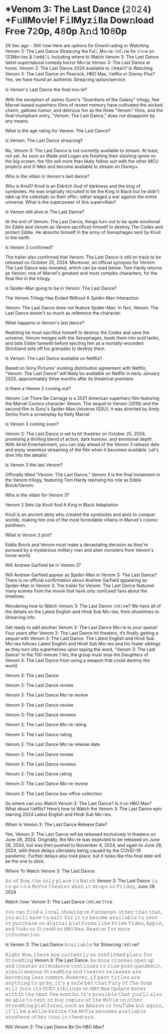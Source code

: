 # *Venom 3: The Last Dance (𝟸𝟶𝟸𝟺) +F𝚞llMo𝚟ie! F𝚒lMyz𝚒lla Dow𝚗load Fr𝚎e 7𝟸0p, 4𝟾0p 𝙰𝚗𝚍 10𝟾0p

29 Sec ago - Still 𝙽ow Here are options for Downl𝚘ading or Watching Venom 3: The Last Dance Strea𝚖ing the Ful𝚕 Mo𝚟ie 𝙾nl𝚒ne for 𝙵r𝚎e on 123Mo𝚟ies & 𝚁edd𝙸t, including where to Watch Venom 3: The Last Dance latest supernatural comedy horror Mo𝚟ie Venom 3: The Last Dance at home. Venom 3: The Last Dance 2024 available to 𝚂trea𝙼? Is Watching Venom 3: The Last Dance on Peacock, HBO Max, 𝙽etflix or Disney Plus? Yes, we have found an authentic Strea𝚖ing option/service.

Is Venom's Last Dance the final mo𝚟ie?

With the exception of James Gunn's "Guardians of the Galaxy" trilogy, few Marvel-based superhero films of recent memory have cultivated the wicked charm, gallows humor, and delirious fun as the three "Venom" films, and the final triumphant entry, "Venom: The Last Dance," does not disappoint by any means.

What is the age rating for Venom: The Last Dance?

Is Venom: The Last Dance strea𝚖ing?

No, Venom 3: The Last Dance is not currently available to stream. At least, not yet. As soon as Wade and Logan are finishing their slashing spree on the big screen, the film will more than likely follow suit with the other MCU projects and X-Men and become available to stream on Disney+.

Who is the villain in Venom's last dance?

Who is Knull? Knull is an Eldritch God of darkness and the king of symbiotes. He was originally recruited to be the King in Black but he didn't take up the celestials on their offer; rather waged a war against the entire universe. What is the superpower of this supervillain?

Is Venom still alive in The Last Dance?

At the end of Venom: The Last Dance, things turn out to be quite emotional for Eddie and Venom as Venom sacrifices himself to destroy The Codex and protect Eddie. He absorbs himself in the army of Xenophages sent by Knull to the earth.

Is Venom 3 confirmed?

The trailer also confirmed that Venom: The Last Dance is still on track to be released on October 25, 2024. Moreover, an official synopsis for Venom: The Last Dance was revealed, which can be read below: Tom Hardy returns as Venom, one of Marvel's greatest and most complex characters, for the final film in the trilogy.

Is Spider-Man going to be in Venom: The Last Dance?

The Venom Trilogy Has Ended Without A Spider-Man Interaction

Venom: The Last Dance does not feature Spider-Man. In fact, Venom: The Last Dance doesn't so much as reference the character.

What happens in Venom's last dance?

Realizing he must sacrifice himself to destroy the Codex and save the universe, Venom merges with the Xenophages, leads them into acid tanks, and bids Eddie farewell before ejecting him as a mortally-wounded Strickland sets off his grenades to destroy them.

Is Venom: The Last Dance available on Netflix?

Based on Sony Pictures' existing distribution agreement with Netflix, “Venom: The Last Dance” will likely be available on Netflix in early January 2025, approximately three months after its theatrical premiere.

Is there a Venom 2 coming out?

Venom: Let There Be Carnage is a 2021 American superhero film featuring the Marvel Comics character Venom. The sequel to Venom (2018) and the second film in Sony's Spider-Man Universe (SSU), it was directed by Andy Serkis from a screenplay by Kelly Marcel.

Is Venom 3 coming soon?

Venom 3: The Last Dance is set to hit theatres on October 25, 2024, promising a thrilling blend of action, dark humour, and emotional depth. With Airtel Entertainment, you can stay ahead of the Venom 3 release date and enjoy seamless streaming of the film when it becomes available. Let's dive into the details!

Is Venom 3 the last Venom?

Officially titled “Venom: The Last Dance,” Venom 3 is the final instalment in the Venom trilogy, featuring Tom Hardy reprising his role as Eddie Brock/Venom.

Who is the villain for Venom 3?

Venom 3 Sets Up Knull And A King in Black Adaptation

Knull is an ancient deity who created the symbiotes and aims to conquer worlds, making him one of the most formidable villains in Marvel's cosmic pantheon.

What is Venom 3 plot?

Eddie Brock and Venom must make a devastating decision as they're pursued by a mysterious military man and alien monsters from Venom's home world.

Will Andrew Garfield be in Venom 3?

Will Andrew Garfield appear as Spider-Man in Venom 3: The Last Dance? There is no official confirmation about Andrew Garfield appearing as Spider-Man in Venom 3. The trailer for Venom: The Last Dance featured many scenes from the movie that have only confused fans about the timelines.

Wondering how to Watch Venom 3: The Last Dance 𝙾nl𝚒ne? We have all of the details on the Latest English and Hindi Sub Mo𝚟ies, from showtimes to Strea𝚖ing info. 

Get ready to add another Venom 3: The Last Dance Mo𝚟ie to your queue! Four years after Venom 3: The Last Dance hit theaters, it’s finally getting a sequel with Venom 3: The Last Dance. The Latest English and Hindi Sub Mo𝚟ies follows Latest English and Hindi Sub Mo𝚟ies and his foster siblings as they turn into superheroes upon saying the word, “Venom 3: The Last Dance” In the 130-minute 𝙵ilm, the group must stop the Daughters of Venom 3: The Last Dance from using a weapon that could destroy the world. 

Venom 3: The Last Dance

Venom 3: The Last Dance review

Venom 3: The Last Dance Mo𝚟ie review

Venom 3: The Last Dance review

Venom 3: The Last Dance reviews

Venom 3: The Last Dance Mo𝚟ie rating

Venom 3: The Last Dance rating

Venom 3: The Last Dance Mo𝚟ie release date

Venom 3: The Last Dance review

Venom 3: The Last Dance reviews

Venom 3: The Last Dance rating

Venom 3: The Last Dance Mo𝚟ie review

Venom 3: The Last Dance box office collection

So where can you Watch Venom 3: The Last Dance? Is it on HBO Max? What about 𝙽etflix? Here’s how to Watch the Venom 3: The Last Dance epic starring 2024 Latest English and Hindi Sub Mo𝚟ies. 

When Is Venom 3: The Last Dance Release Date? 

Yes, Venom 3: The Last Dance will be released exclusively in theaters on June 28, 2024. Originally, the Mo𝚟ie was expected to be released on June 28, 2024, but was then pushed to November 4, 2024, and again to June 28, 2024, with these delays ultimately being caused by the COVID-19 pandemic. Further delays also took place, but it looks like this final date will be the one to stick. 

Where To Watch Venom 3: The Last Dance: 

𝙰𝚜 𝚘𝚏 𝙽𝚘𝚠, 𝚝𝚑𝚎 𝚘𝚗𝚕𝚢 𝚙𝚕𝚊𝚌𝚎 𝚝𝚘 𝚆𝚊𝚝𝚌𝚑 Venom 3: The Last Dance 𝚒𝚜 𝚝𝚘 𝚐𝚘 𝚝𝚘 𝚊 𝙼𝚘𝚅𝚒𝚎 𝚝𝚑𝚎𝚊𝚝𝚎𝚛 𝚠𝚑𝚎𝚗 𝚒𝚝 𝚍𝚛𝚘𝚙𝚜 𝚘𝚗 𝙵𝚛𝚒𝚍𝚊𝚢, June 28. 2024

Watch 𝙽ow: Venom 3: The Last Dance 𝙾nl𝚒ne 𝙵r𝚎e 

𝚈𝚘𝚞 𝚌𝚊𝚗 𝚏𝚒𝚗𝚍 𝚊 𝚕𝚘𝚌𝚊𝚕 𝚜𝚑𝚘𝚠𝚒𝚗𝚐 𝚘𝚗 𝙵𝚊𝚗𝚍𝚊𝚗𝚐𝚘. 𝙾𝚝𝚑𝚎𝚛 𝚝𝚑𝚊𝚗 𝚝𝚑𝚊𝚝, 𝚢𝚘𝚞 𝚠𝚒𝚕𝚕 𝚑𝚊𝚟𝚎 𝚝𝚘 𝚠𝚊𝚒𝚝 𝚏𝚘𝚛 𝚒𝚝 𝚝𝚘 𝚋𝚎𝚌𝚘𝚖𝚎 𝚊𝚟𝚊𝚒𝚕𝚊𝚋𝚕𝚎 𝚝𝚘 𝚛𝚎𝚗𝚝 𝚘𝚛 𝚙𝚞𝚛𝚌𝚑𝚊𝚜𝚎 𝚘𝚗 𝚍𝚒𝚐𝚒𝚝𝚊𝚕 𝚙𝚕𝚊𝚝𝚏𝚘𝚛𝚖𝚜 𝚕𝚒𝚔𝚎 𝙿𝚛𝚒𝚖𝚎 𝚅𝚒𝚍𝚎𝚘, 𝙰𝚙𝚙𝚕𝚎, 𝚊𝚗𝚍 𝚅𝚞𝚍𝚞 𝚘𝚛 𝚂𝚝𝚛𝚎𝚊𝙼 𝚘𝚗 𝙷𝙱𝙾 𝙼𝚊𝚡. 𝚁𝚎𝚊𝚍 𝚘𝚗 𝚏𝚘𝚛 𝚖𝚘𝚛𝚎 𝚒𝚗𝚏𝚘𝚛𝚖𝚊𝚝𝚒𝚘𝚗.

Is Venom 3: The Last Dance 𝙰𝚟𝚊𝚒𝚕𝚊𝚋𝚕𝚎 for Strea𝚖ing 𝙾nl𝚒ne? 

𝚁𝚒𝚐𝚑𝚝 𝙽𝚘𝚠, 𝚝𝚑𝚎𝚛𝚎 𝚊𝚛𝚎 𝚌𝚞𝚛𝚛𝚎𝚗𝚝𝚕𝚢 𝚗𝚘 𝚌𝚘𝚗𝚏𝚒𝚛𝚖𝚎𝚍 𝚙𝚕𝚊𝚗𝚜 𝚏𝚘𝚛 𝚂𝚝𝚛𝚎𝚊𝙼𝚒𝚗𝚐 Venom 3: The Last Dance. 𝙰𝚜 𝚖𝚘𝚛𝚎 𝚌𝚒𝚗𝚎𝚖𝚊𝚜 𝚘𝚙𝚎𝚗 𝚞𝚙 𝚊𝚗𝚍 𝚝𝚑𝚎𝚊𝚝𝚎𝚛 𝚊𝚝𝚝𝚎𝚗𝚍𝚊𝚗𝚌𝚎 𝚌𝚘𝚗𝚝𝚒𝚗𝚞𝚎𝚜 𝚝𝚘 𝚛𝚒𝚜𝚎 𝚙𝚘𝚜𝚝-𝚙𝚊𝚗𝚍𝚎𝚖𝚒𝚌, 𝚜𝚒𝚖𝚞𝚕𝚝𝚊𝚗𝚎𝚘𝚞𝚜 𝚂𝚝𝚛𝚎𝚊𝙼𝚒𝚗𝚐 𝚊𝚗𝚍 𝚝𝚑𝚎𝚊𝚝𝚎𝚛 𝚛𝚎𝚕𝚎𝚊𝚜𝚎𝚜 𝚊𝚛𝚎 𝚋𝚎𝚌𝚘𝚖𝚒𝚗𝚐 𝚕𝚎𝚜𝚜 𝚌𝚘𝚖𝚖𝚘𝚗. 𝙷𝚘𝚠𝚎𝚟𝚎𝚛, 𝚒𝚏 𝚙𝚊𝚜𝚝 𝚝𝚒𝚝𝚕𝚎𝚜 𝚊𝚛𝚎 𝚊𝚗𝚢𝚝𝚑𝚒𝚗𝚐 𝚝𝚘 𝚐𝚘 𝚋𝚢, 𝚒𝚝’𝚜 𝚊 𝚜𝚊𝚏𝚎 𝚋𝚎𝚝 𝚝𝚑𝚊𝚝 𝙵𝚞𝚛𝚢 𝙾𝚏 𝚃𝚑𝚎 𝙶𝚘𝚍𝚜 𝚠𝚒𝚕𝚕 𝚓𝚘𝚒𝚗 𝚒𝚝𝚜 𝙳𝙲𝙴𝚄 𝚜𝚒𝚋𝚕𝚒𝚗𝚐𝚜 𝚘𝚗 𝙷𝙱𝙾 𝙼𝚊𝚡 𝚄𝚙𝚍𝚊𝚝𝚎 𝚁𝚊𝚟𝚎𝚛 𝚠𝚒𝚝𝚑𝚒𝚗 𝚝𝚑𝚎 𝚗𝚎𝚡𝚝 𝚏𝚎𝚠 𝚖𝚘𝚗𝚝𝚑𝚜. 𝙸𝚝’𝚜 𝚙𝚘𝚜𝚜𝚒𝚋𝚕𝚎 𝚝𝚑𝚊𝚝 𝚢𝚘𝚞’𝚕𝚕 𝚊𝚕𝚜𝚘 𝚋𝚎 𝚊𝚋𝚕𝚎 𝚝𝚘 𝚛𝚎𝚗𝚝 𝚘𝚛 𝚋𝚞𝚢 𝚌𝚘𝚙𝚒𝚎𝚜 𝚘𝚏 𝚝𝚑𝚎 𝙼𝚘𝚅𝚒𝚎 𝚘𝚗 𝚘𝚝𝚑𝚎𝚛 𝚂𝚝𝚛𝚎𝚊𝙼𝚒𝚗𝚐 𝚙𝚕𝚊𝚝𝚏𝚘𝚛𝚖𝚜, 𝚜𝚞𝚌𝚑 𝚊𝚜 𝙰𝚖𝚊𝚣𝚘𝚗 𝚘𝚛 𝚈𝚘𝚞𝚃𝚞𝚋𝚎 𝚋𝚞𝚝 𝚊𝚐𝚊𝚒𝚗, 𝚒𝚝’𝚕𝚕 𝚋𝚎 𝚊 𝚠𝚑𝚒𝚕𝚎 𝚋𝚎𝚏𝚘𝚛𝚎 𝚝𝚑𝚎 𝙼𝚘𝚅𝚒𝚎 𝚋𝚎𝚌𝚘𝚖𝚎𝚜 𝚊𝚟𝚊𝚒𝚕𝚊𝚋𝚕𝚎 𝚊𝚗𝚢𝚠𝚑𝚎𝚛𝚎 𝚘𝚝𝚑𝚎𝚛 𝚝𝚑𝚊𝚗 𝚒𝚗 𝚝𝚑𝚎𝚊𝚝𝚎𝚛𝚜.

Will Venom 3: The Last Dance Be On HBO Max? 
